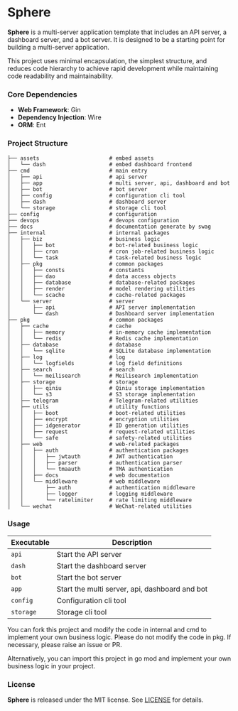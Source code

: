 # Sphere

**Sphere** is a multi-server application template that includes an API server, a dashboard server, and a bot server. It is designed to be a starting point for building a multi-server application.

This project uses minimal encapsulation, the simplest structure, and reduces code hierarchy to achieve rapid development while maintaining code readability and maintainability.

### Core Dependencies

- **Web Framework**: Gin
- **Dependency Injection**: Wire
- **ORM**: Ent

### Project Structure

```
├── assets                      # embed assets
│   └── dash                    # embed dashboard frontend
├── cmd                         # main entry
│   ├── api                     # api server
│   ├── app                     # multi server, api, dashboard and bot
│   ├── bot                     # bot server
│   ├── config                  # configuration cli tool
│   ├── dash                    # dashboard server
│   └── storage                 # storage cli tool
├── config                      # configuration
├── devops                      # devops configuration
├── docs                        # documentation generate by swag
├── internal                    # internal packages
│   ├── biz                     # business logic
│   │   ├── bot                 # bot-related business logic
│   │   ├── cron                # cron job-related business logic
│   │   └── task                # task-related business logic
│   ├── pkg                     # common packages
│   │   ├── consts              # constants
│   │   ├── dao                 # data access objects
│   │   ├── database            # database-related packages
│   │   ├── render              # model rendering utilities
│   │   └── scache              # cache-related packages
│   └── server                  # server
│       ├── api                 # API server implementation
│       └── dash                # Dashboard server implementation
├── pkg                         # common packages
│   ├── cache                   # cache
│   │   ├── memory              # in-memory cache implementation
│   │   └── redis               # Redis cache implementation
│   ├── database                # database
│   │   └── sqlite              # SQLite database implementation
│   ├── log                     # log
│   │   └── logfields           # log field definitions
│   ├── search                  # search
│   │   └── meilisearch         # Meilisearch implementation
│   ├── storage                 # storage
│   │   ├── qiniu               # Qiniu storage implementation
│   │   └── s3                  # S3 storage implementation
│   ├── telegram                # Telegram-related utilities
│   ├── utils                   # utility functions
│   │   ├── boot                # boot-related utilities
│   │   ├── encrypt             # encryption utilities
│   │   ├── idgenerator         # ID generation utilities
│   │   ├── request             # request-related utilities
│   │   └── safe                # safety-related utilities
│   ├── web                     # web-related packages
│   │   ├── auth                # authentication packages
│   │   │   ├── jwtauth         # JWT authentication
│   │   │   ├── parser          # authentication parser
│   │   │   └── tmaauth         # TMA authentication
│   │   ├── docs                # web documentation
│   │   └── middleware          # web middleware
│   │       ├── auth            # authentication middleware
│   │       ├── logger          # logging middleware
│   │       └── ratelimiter     # rate limiting middleware
│   └── wechat                  # WeChat-related utilities
```
### Usage

| Executable | Description                                    |
|------------|------------------------------------------------|
| `api`      | Start the API server                           |
| `dash`     | Start the dashboard server                     |
| `bot`      | Start the bot server                           |
| `app`      | Start the multi server, api, dashboard and bot |
| `config`   | Configuration cli tool                         |
| `storage`  | Storage cli tool                               |

You can fork this project and modify the code in internal and cmd to implement your own business logic. Please do not modify the code in pkg. If necessary, please raise an issue or PR.

Alternatively, you can import this project in go mod and implement your own business logic in your project.

### License

**Sphere**  is released under the MIT license. See [LICENSE](LICENSE) for details.